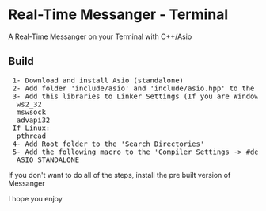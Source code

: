 # Real-Time Messanger - Terminal
A Real-Time Messanger on your Terminal with C++/Asio

## Build
<pre>
 1- Download and install Asio (standalone)
 2- Add folder 'include/asio' and 'include/asio.hpp' to the root folder
 3- Add this libraries to Linker Settings (If you are Windows):
  ws2_32
  mswsock
  advapi32
 If Linux:
  pthread
 4- Add Root folder to the 'Search Directories'
 5- Add the following macro to the 'Compiler Settings -> #defines':
  ASIO_STANDALONE
</pre>
If you don't want to do all of the steps, install the pre built version of Messanger

I hope you enjoy
